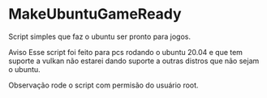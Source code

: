 # MakeUbuntuGameReady
Script simples que faz o ubuntu ser pronto para jogos.

Aviso Esse script foi feito para pcs rodando o ubuntu 20.04 e que tem suporte a vulkan não estarei dando suporte a outras distros que não sejam o ubuntu.

Observação rode o script com permisão do usuário root.
